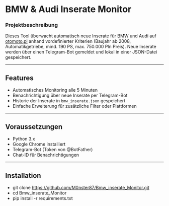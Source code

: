 # BMW & Audi Inserate Monitor

### Projektbeschreibung
Dieses Tool überwacht automatisch neue Inserate für BMW und Audi auf [otomoto.pl](https://www.otomoto.pl/) anhand vordefinierter Kriterien 
(Baujahr ab 2008, Automatikgetriebe, mind. 190 PS, max. 750.000 Pln Preis). 
Neue Inserate werden über einen Telegram-Bot gemeldet und lokal in einer JSON-Datei gespeichert.

---

## Features
- Automatisches Monitoring alle 5 Minuten
- Benachrichtigung über neue Inserate per Telegram-Bot
- Historie der Inserate in `bmw_inserate.json` gespeichert
- Einfache Erweiterung für zusätzliche Filter oder Plattformen

---

## Voraussetzungen
- Python 3.x
- Google Chrome installiert
- Telegram-Bot (Token von @BotFather)
- Chat-ID für Benachrichtigungen

---

## Installation
- git clone https://github.com/M0nster87/Bmw_inserate_Monitor.git
- cd Bmw_inserate_Monitor
- pip install -r requirements.txt

